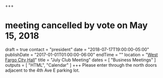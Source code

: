 +++
# meeting cancelled by vote on May 15, 2018
draft = true
contact = "president"
date = "2018-07-17T19:00:00-05:00"
publishDate = "2017-01-01T01:00:00-06:00"
endTime = ""
location = "[West Fargo City Hall](/places/west-fargo-city-hall/)"
title = "July Club Meeting"
dates = [ "Business Meetings" ]
outputs = [ "HTML", "Calendar" ]
+++
Please enter through the north
doors adjacent to the 4th Ave E parking lot.

